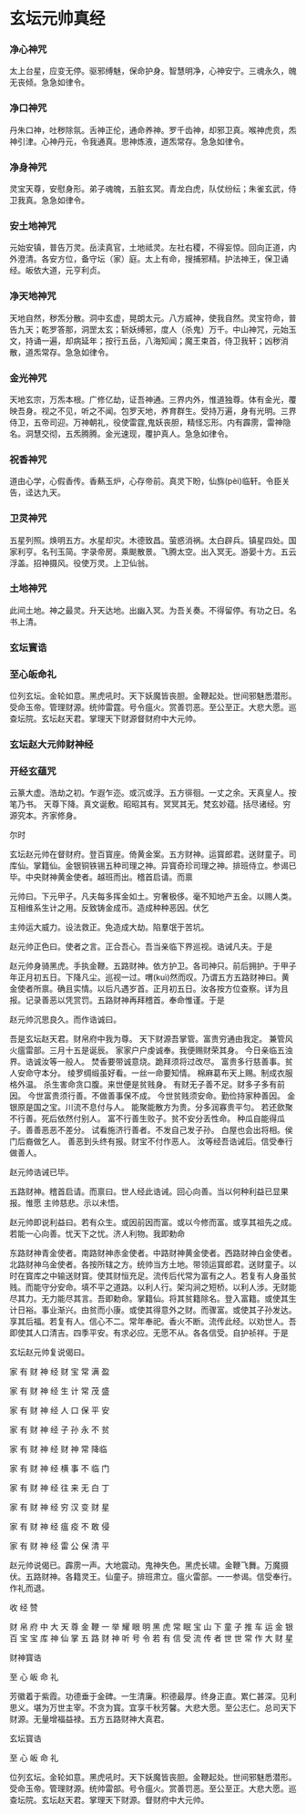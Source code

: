 # 玄坛元帅真经
### 净心神咒
太上台星，应变无停。驱邪缚魅，保命护身。智慧明净，心神安宁。三魂永久，魄无丧倾。急急如律令。

### 净口神咒
丹朱口神，吐秽除氛。舌神正伦，通命养神。罗千齿神，却邪卫真。喉神虎贲，炁神引津。心神丹元，令我通真。思神炼液，道炁常存。急急如律令。

### 净身神咒
灵宝天尊，安慰身形。弟子魂魄，五脏玄冥。青龙白虎，队仗纷纭；朱雀玄武，侍卫我真。急急如律令。

### 安土地神咒
元始安镇，普告万灵。岳渎真官，土地祗灵。左社右稷，不得妄惊。回向正道，内外澄清。各安方位，备守坛（家）庭。太上有命，搜捕邪精。护法神王，保卫诵经。皈依大道，元亨利贞。

### 净天地神咒
天地自然，秽炁分散。洞中玄虚，晃朗太元。八方威神，使我自然。灵宝符命，普告九天；乾罗答那，洞罡太玄；斩妖缚邪，度人（杀鬼）万千。中山神咒，元始玉文，持诵一遍，却病延年；按行五岳，八海知闻；魔王束首，侍卫我轩；凶秽消散，道炁常存。急急如律令。

### 金光神咒
天地玄宗，万炁本根。广修亿劫，证吾神通。三界内外，惟道独尊。体有金光，覆映吾身。视之不见，听之不闻。包罗天地，养育群生。受持万遍，身有光明。三界侍卫，五帝司迎。万神朝礼，役使雷霆,鬼妖丧胆，精怪忘形。内有霹雳，雷神隐名。洞慧交彻，五炁腾腾。金光速现，覆护真人。急急如律令。

### 祝香神咒
道由心学，心假香传。香爇玉炉，心存帝前。真灵下盼，仙旆(pèi)临轩。令臣关告，迳达九天。

### 卫灵神咒
五星列照。焕明五方。水星却灾。木德致昌。萤惑消祸。太白辟兵。镇星四处。国家利亨。名刊玉简。字录帝房。乘颷散景。飞腾太空。出入冥无。游晏十方。五云浮盖。招神摄风。役使万灵。上卫仙翁。

### 土地神咒
此间土地。神之最灵。升天达地。出幽入冥。为吾关奏。不得留停。有功之日。名书上清。


### 玄坛寳诰

### 至心皈命礼

位列玄坛。金轮如意。黑虎吼时。天下妖魔皆丧胆。金鞭起处。世间邪魅悉潜形。受命玉帝。管理财源。统帅雷霆。号令瘟火。赏善罚恶。至公至正。大悲大愿。巡查坛院。玄坛赵天君。掌理天下财源督财府中大元帅。

### 玄坛赵大元帅财神经

### 开经玄蕴咒

云篆大虚。浩劫之初。乍遐乍迩。或沉或浮。五方徘徊。一丈之余。天真皇人。按笔乃书。
天尊下降。真文诞敷。昭昭其有。冥冥其无。梵玄妙蕴。括尽诸经。穷源究本。齐家修身。







尔时

玄坛赵元帅在督财府。登百寳座。倚黄金案。五方财神。运寳郎君。送财童子。司库仙。掌籍仙。金银铜铁锡五种司理之神。异寳奇珍司理之神。排班侍立。参谒已毕。中央财神黄金使者。越班而出。稽首启请。而禀

元帅曰。下元甲子。凡夫每多挥金如土。穷奢极侈。毫不知地产五金。以赐人类。互相维系生计之用。反致铸金成币。造成种种恶因。伏乞

主帅运大威力。设法救正。免造成大劫。陷羣氓于苦坑。

赵元帅正色曰。使者之言。正合吾心。吾当亲临下界巡视。诰诫凡夫。于是

赵元帅身骑黑虎。手执金鞭。五路财神。依方护卫。各司神只。前后拥护。于甲子年正月初五日。下降凡尘。巡视一过。喟(kuì)然而叹。乃谓五方五路财神曰。黄金使者所禀。确且实情。以后凡遇岁首。正月初五日。汝各按方位查察。详为且报。记录善恶以凭赏罚。五路财神再拜稽首。奉命惟谨。于是

赵元帅沉思良久。而作诰诚曰。

吾是玄坛赵天君。财帛府中我为尊。
天下财源吾掌管。富贵穷通由我定。
兼管风火瘟雷部。三月十五是诞辰。
家家户户虔诚奉。我便赐财荣其身。
今日亲临五浊界。诰诚汝等一般人。
焚香要带诚意烧。跪拜须将过改尽。
富贵多行慈善事。贫人安命守本分。
绫罗绸缎虽好看。一丝一命要知情。
棉麻葛布天上赐。制成衣服格外温。
杀生害命贪口腹。来世便是贫贱身。
有财无子善不足。财多子多有前因。
今世富贵须行善。不做善事保不成。
今世贫贱须安命。勤俭持家种善因。
金银原是国之宝。川流不息付与人。
能聚能散方为贵。分多润寡贵平匀。
若还歛聚不行善。死后依然付别人。
富不行善生败子。贫不安分丢性命。
种瓜自能得瓜子。善善恶恶不差分。
试看施济行善者。不发自己发子孙。
白屋也会出将相。侯门后裔做乞人。
善恶到头终有报。财宝不付作恶人。
汝等经吾诰诫后。信受奉行做善人。

赵元帅诰诫已毕。

五路财神。稽首启请。而禀曰。世人经此诰诫。回心向善。当以何种利益已显果报。惟愿
主帅慈悲。示以未悟。

赵元帅即说利益曰。若有众生。或因前因而富。或以今修而富。或享其祖先之成。若能一心向善。忧天下之忧。济人利物。我即勅命

东路财神青金使者。南路财神赤金使者。中路财神黄金使者。西路财神白金使者。北路财神乌金使者。各按所辖之方。统帅当方土地。带领运寳郎君。送财童子。以时在寳库之中输送财寳。使其财恒充足。流传后代常为富有之人。若复有人身虽贫贱。而能守分安命。填不平之道路。以利人行。架沟涧之短桥。以利人涉。无财能尽其力。无力能尽其言。吾即勅命。掌籍仙。将其贫籍除名。登入富籍。或使其生计日裕。事业渐兴。由贫而小康。或使其得意外之财。而骤富。或使其子孙发达。享其后福。若复有人。信心不二。常年奉祀。香火不断。流传此经。以劝世人。吾即使其人口清吉。四季平安。有求必应。无愿不从。各各信受。自护祯祥。于是

玄坛赵元帅复说偈曰。

家 有 财 神 经 财 宝 常 满 盈

家 有 财 神 经 生 计 常 茂 盛

家 有 财 神 经 人 口 保 平 安

家 有 财 神 经 子 孙 永 不 贫

家 有 财 神 经 财 神 常 降临

家 有 财 神 经 横 事 不 临 门

家 有 财 神 经 往 来 无 白 丁

家 有 财 神 经 穷 汉 变 财 星

家 有 财 神 经 瘟 疫 不 敢 侵

家 有 财 神 经 雷 公 保 清 平


赵元帅说偈已。霹雳一声。大地震动。鬼神失色。黑虎长啸。金鞭飞舞。万魔摄伏。五路财神。各籍灵王。仙童子。排班肃立。瘟火雷部。一一参谒。信受奉行。作礼而退。

收 经 赞

财 帛 府 中 大 天 尊
金 鞭 一 举 耀 眼 明
黑 虎 常 眠 宝 山 下
童 子 推 车 运 金 银
百 宝 宝 库 神 仙 掌
五 路 财 神 听 号 令
若 有 信 受 流 传 者
世 世 常 作 大 财 星

财神寳诰

至 心 皈 命 礼

芳徽着于紫霞。功德垂于金碑。一生清廉。积德最厚。终身正直。累仁甚深。见利思义。堪为万世主宰。不贪为寳。宜享千秋芳馨。大悲大愿。至公志仁。总司天下财源。无量增福益禄。五方五路财神大真君。

玄坛寳诰

至 心 皈 命 礼

位列玄坛。金轮如意。黑虎吼时。天下妖魔皆丧胆。金鞭起处。世间邪魅悉潜形。受命玉帝。管理财源。统帅雷部。号令瘟火。赏善罚恶。至公至正。大悲大愿。巡查坛院。玄坛赵天君。掌理天下财源。督财府中大元帅。

